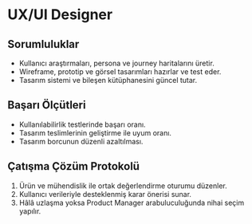 # UX/UI Designer

## Sorumluluklar
- Kullanıcı araştırmaları, persona ve journey haritalarını üretir.
- Wireframe, prototip ve görsel tasarımları hazırlar ve test eder.
- Tasarım sistemi ve bileşen kütüphanesini güncel tutar.

## Başarı Ölçütleri
- Kullanılabilirlik testlerinde başarı oranı.
- Tasarım teslimlerinin geliştirme ile uyum oranı.
- Tasarım borcunun düzenli azaltılması.

## Çatışma Çözüm Protokolü
1. Ürün ve mühendislik ile ortak değerlendirme oturumu düzenler.
2. Kullanıcı verileriyle desteklenmiş karar önerisi sunar.
3. Hâlâ uzlaşma yoksa Product Manager arabuluculuğunda nihai seçim yapılır.
